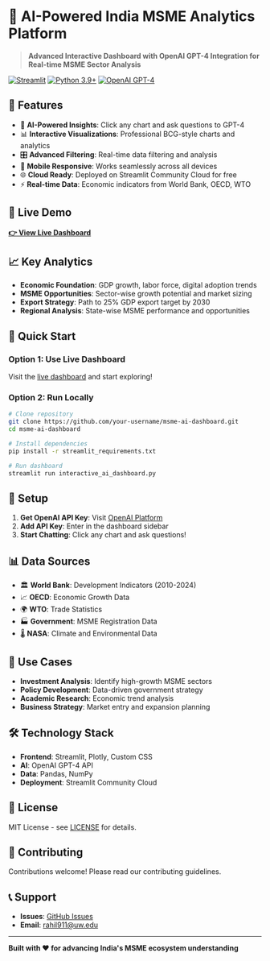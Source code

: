 # 🚀 AI-Powered India MSME Analytics Platform

> **Advanced Interactive Dashboard with OpenAI GPT-4 Integration for Real-time MSME Sector Analysis**

[![Streamlit](https://static.streamlit.io/badges/streamlit_badge_black_white.svg)](https://msme-ai-dashboard.streamlit.app)
[![Python 3.9+](https://img.shields.io/badge/python-3.9+-blue.svg)](https://www.python.org/downloads/)
[![OpenAI GPT-4](https://img.shields.io/badge/OpenAI-GPT--4-green.svg)](https://openai.com/)

## 🌟 Features

- 🤖 **AI-Powered Insights**: Click any chart and ask questions to GPT-4
- 📊 **Interactive Visualizations**: Professional BCG-style charts and analytics
- 🎛️ **Advanced Filtering**: Real-time data filtering and analysis
- 📱 **Mobile Responsive**: Works seamlessly across all devices
- 🌐 **Cloud Ready**: Deployed on Streamlit Community Cloud for free
- ⚡ **Real-time Data**: Economic indicators from World Bank, OECD, WTO

## 🚀 Live Demo

**[👉 View Live Dashboard](https://msme-ai-dashboard.streamlit.app)**

## 📈 Key Analytics

- **Economic Foundation**: GDP growth, labor force, digital adoption trends
- **MSME Opportunities**: Sector-wise growth potential and market sizing
- **Export Strategy**: Path to 25% GDP export target by 2030
- **Regional Analysis**: State-wise MSME performance and opportunities

## 🔧 Quick Start

### Option 1: Use Live Dashboard
Visit the [live dashboard](https://msme-ai-dashboard.streamlit.app) and start exploring!

### Option 2: Run Locally
```bash
# Clone repository
git clone https://github.com/your-username/msme-ai-dashboard.git
cd msme-ai-dashboard

# Install dependencies
pip install -r streamlit_requirements.txt

# Run dashboard
streamlit run interactive_ai_dashboard.py
```

## 🔑 Setup

1. **Get OpenAI API Key**: Visit [OpenAI Platform](https://platform.openai.com/api-keys)
2. **Add API Key**: Enter in the dashboard sidebar
3. **Start Chatting**: Click any chart and ask questions!

## 📊 Data Sources

- 🏛️ **World Bank**: Development Indicators (2010-2024)
- 📈 **OECD**: Economic Growth Data
- 🌍 **WTO**: Trade Statistics
- 🏭 **Government**: MSME Registration Data
- 🌡️ **NASA**: Climate and Environmental Data

## 🎯 Use Cases

- **Investment Analysis**: Identify high-growth MSME sectors
- **Policy Development**: Data-driven government strategy
- **Academic Research**: Economic trend analysis
- **Business Strategy**: Market entry and expansion planning

## 🛠️ Technology Stack

- **Frontend**: Streamlit, Plotly, Custom CSS
- **AI**: OpenAI GPT-4 API
- **Data**: Pandas, NumPy
- **Deployment**: Streamlit Community Cloud

## 📝 License

MIT License - see [LICENSE](LICENSE) for details.

## 🤝 Contributing

Contributions welcome! Please read our contributing guidelines.

## 📞 Support

- **Issues**: [GitHub Issues](https://github.com/your-username/msme-ai-dashboard/issues)
- **Email**: rahil911@uw.edu

---

**Built with ❤️ for advancing India's MSME ecosystem understanding** 
